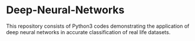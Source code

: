 # Deep-Neural-Networks
This repository consists of Python3 codes demonstrating the application of deep neural networks in accurate classification of real life datasets.
